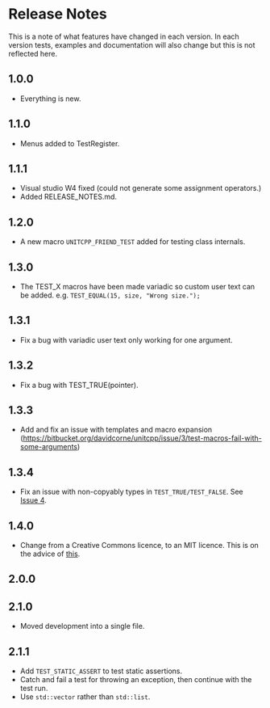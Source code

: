 # Release Notes #

This is a note of what features have changed in each version. In each version tests, examples and documentation will also change but this is not reflected here.

## 1.0.0 ##

- Everything is new.

## 1.1.0 ##

- Menus added to TestRegister.

## 1.1.1 ##

- Visual studio W4 fixed (could not generate some assignment operators.)
- Added RELEASE_NOTES.md.

## 1.2.0 ##

- A new macro `UNITCPP_FRIEND_TEST` added for testing class internals.

## 1.3.0 ##

- The TEST_X macros have been made variadic so custom user text can be added. e.g. `TEST_EQUAL(15, size, "Wrong size.");`

## 1.3.1 ##

- Fix a bug with variadic user text only working for one argument.

## 1.3.2 ##

- Fix a bug with TEST_TRUE(pointer).

## 1.3.3 ##

- Add and fix an issue with templates and macro expansion (https://bitbucket.org/davidcorne/unitcpp/issue/3/test-macros-fail-with-some-arguments)

## 1.3.4 ##

- Fix an issue with non-copyably types in `TEST_TRUE/TEST_FALSE`. See [Issue 4](https://bitbucket.org/davidcorne/unitcpp/issue/4/allow-test_true-test_false-to-work-with).

## 1.4.0 ##

- Change from a Creative Commons licence, to an MIT licence. This is on the advice of [this](https://wiki.creativecommons.org/Frequently_Asked_Questions#Can_I_apply_a_Creative_Commons_license_to_software.3F).

## 2.0.0 ##

## 2.1.0 ##

- Moved development into a single file.

## 2.1.1 ##

- Add `TEST_STATIC_ASSERT` to test static assertions.
- Catch and fail a test for throwing an exception, then continue with the test run.
- Use `std::vector` rather than `std::list`.
